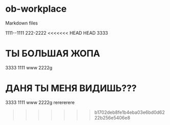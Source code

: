 # ob-workplace
Markdown files

1111--1111
222-2222
<<<<<<< HEAD
HEAD
3333


ТЫ БОЛЬШАЯ ЖОПА
=======
3333 1111 www 2222g


ДАНЯ ТЫ МЕНЯ ВИДИШЬ???
=======
3333 1111 www 2222g rerererere
>>>>>>> b1702deb8fe1b4eba03e6bd0d6222b256e5406e8
